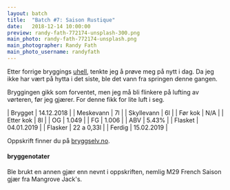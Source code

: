 ```yaml
---
layout: batch
title:  "Batch #7: Saison Rustique"
date:   2018-12-14 10:00:00
preview: randy-fath-772174-unsplash-300.png
main_photo: randy-fath-772174-unsplash.png
main_photographer: Randy Fath
main_photo_username: randyfath
---
```


Etter forrige bryggings [uhell](/2018/12/10/uhell-under-gjæring), tenkte jeg å prøve meg på nytt i dag. Da jeg ikke har vært på hytta i det siste, ble det vann fra springen denne gangen.

Bryggingen gikk som forventet, men jeg må bli flinkere på lufting av vørteren, før jeg gjærer. For denne fikk for lite luft i seg.


| Brygget    | 14.12.2018 |
| Meskevann  | 7l         |
| Skyllevann | 6l         |
| Før kok    | N/A        |
| Etter kok  | 8l         |
| OG         | 1.049      |
| FG         | 1.006      |
| ABV        | 5.43%      |
| Flasket    | 04.01.2019 |
| Flasker    | 22 a 0,33l |
| Ferdig     | 15.02.2019 |

Oppskrift finner du på [bryggselv.no](https://www.bryggselv.no/finest/104872/saison-rustique-allgrain-%C3%B8lsett-25-liter).


#### bryggenotater

Ble brukt en annen gjær enn nevnt i oppskriften, nemlig M29 French Saison gjær fra Mangrove Jack's.
